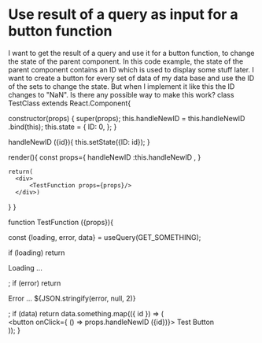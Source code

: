 
# Use result of a query as input for a button function

I want to get the result of a query and use it for a button function, to change the state of the parent component. In this code example, the state of the parent component contains an ID which is used to display some stuff later. I want to create a button for every set of data of my data base and use the ID of the sets to change the state. But when I implement it like this the ID changes to "NaN". Is there any possible way to make this work?
class TestClass extends React.Component{

  constructor(props) {
    super(props);
    this.handleNewID = this.handleNewID .bind(this);
    this.state = {
      ID: 0,
    };
  }

  handleNewID ({id}){
    this.setState({ID: id});
  }

  render(){
    const props={
      handleNewID :this.handleNewID ,
    }

    return(
      <div>
          <TestFunction props={props}/>
      </div>)
    
  }
}

 function TestFunction ({props}){

  const {loading, error, data} = useQuery(GET_SOMETHING);
  
  if (loading) return <p>Loading ...</p>;
  if (error) return <p>Error ... ${JSON.stringify(error, null, 2)}</p>;
  if (data) 
  return data.something.map(({ id }) => (
    <div>
      <button onClick={ () => props.handleNewID ({id})}> Test Button </button>
    </div>));
}


        